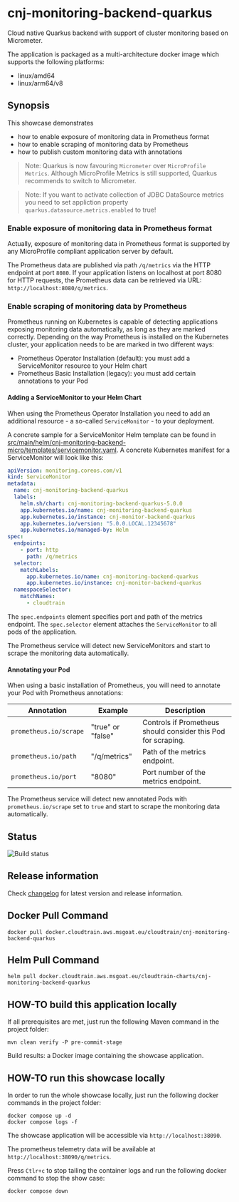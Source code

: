 # cnj-monitoring-backend-quarkus

Cloud native Quarkus backend with support of cluster monitoring based on Micrometer.

The application is packaged as a multi-architecture docker image which supports the following platforms:
* linux/amd64
* linux/arm64/v8

## Synopsis

This showcase demonstrates
* how to enable exposure of monitoring data in Prometheus format
* how to enable scraping of monitoring data by Prometheus
* how to publish custom monitoring data with annotations

> Note: Quarkus is now favouring `Micrometer` over `MicroProfile Metrics`.
> Although MicroProfile Metrics is still supported, Quarkus recommends to switch to Micrometer.

> Note: If you want to activate collection of JDBC DataSource metrics you need to set
> appliction property `quarkus.datasource.metrics.enabled` to true!

### Enable exposure of monitoring data in Prometheus format

Actually, exposure of monitoring data in Prometheus format is supported by any MicroProfile compliant
application server by default.

The Prometheus data are published via path `/q/metrics` via the HTTP endpoint at port `8080`.
If your application listens on localhost at port 8080 for HTTP requests,
the Prometheus data can be retrieved via URL: `http://localhost:8080/q/metrics`.

### Enable scraping of monitoring data by Prometheus

Prometheus running on Kubernetes is capable of detecting applications exposing monitoring data
automatically, as long as they are marked correctly.
Depending on the way Prometheus is installed on the Kubernetes cluster,
your application needs to be are marked in two different ways:

* Prometheus Operator Installation (default): you must add a ServiceMonitor resource to your Helm chart
* Prometheus Basic Installation (legacy): you must add certain annotations to your Pod

#### Adding a ServiceMonitor to your Helm Chart

When using the Prometheus Operator Installation you need to add an additional resource - a so-called `ServiceMonitor` - to your deployment.

A concrete sample for a ServiceMonitor Helm template can be found in [src/main/helm/cnj-monitoring-backend-micro/templates/servicemonitor.yaml](src/main/helm/cnj-monitoring-backend-micro/templates/servicemonitor.yaml).
A concrete Kubernetes manifest for a ServiceMonitor will look like this:

```yaml
apiVersion: monitoring.coreos.com/v1
kind: ServiceMonitor
metadata:
  name: cnj-monitoring-backend-quarkus
  labels:
    helm.sh/chart: cnj-monitoring-backend-quarkus-5.0.0
    app.kubernetes.io/name: cnj-monitoring-backend-quarkus
    app.kubernetes.io/instance: cnj-monitor-backend-quarkus
    app.kubernetes.io/version: "5.0.0.LOCAL.12345678"
    app.kubernetes.io/managed-by: Helm
spec:
  endpoints:
    - port: http
      path: /q/metrics
  selector:
    matchLabels:
      app.kubernetes.io/name: cnj-monitoring-backend-quarkus
      app.kubernetes.io/instance: cnj-monitor-backend-quarkus
  namespaceSelector:
    matchNames:
      - cloudtrain
```
The `spec.endpoints` element specifies port and path of the metrics endpoint.
The `spec.selector` element attaches the `ServiceMonitor` to all pods of the application.

The Prometheus service will detect new ServiceMonitors and start to scrape the monitoring data automatically.

#### Annotating your Pod

When using a basic installation of Prometheus, you will need to annotate your Pod with Prometheus annotations:

| Annotation            | Example           | Description                  |
|-----------------------|-------------------|------------------------------|
| `prometheus.io/scrape` | "true" or "false" | Controls if Prometheus should consider this Pod for scraping. |     
| `prometheus.io/path`  | "/q/metrics"      | Path of the metrics endpoint. |
| `prometheus.io/port`   | "8080"            | Port number of the metrics endpoint. | 

The Prometheus service will detect new annotated Pods with `prometheus.io/scrape` set to `true` and start to scrape the monitoring data automatically.

## Status

![Build status](https://codebuild.eu-west-1.amazonaws.com/badges?uuid=eyJlbmNyeXB0ZWREYXRhIjoiZS9rOXN0UXNRcUNoSnlNU0VpaVZqM3RIWTVnanlIODdmRkZNcHZxS056S1YrbEh2Y013Q3BqUzRLZ3Rjbk8yb1dWTC9Ea1dBRm5JNTZtajByT2E4WmVzPSIsIml2UGFyYW1ldGVyU3BlYyI6IlVRVm43Z0hHY2hpTlI4aTgiLCJtYXRlcmlhbFNldFNlcmlhbCI6MX0%3D&branch=main)

## Release information

Check [changelog](changelog.md) for latest version and release information.

## Docker Pull Command

`docker pull docker.cloudtrain.aws.msgoat.eu/cloudtrain/cnj-monitoring-backend-quarkus`

## Helm Pull Command

`helm pull docker.cloudtrain.aws.msgoat.eu/cloudtrain-charts/cnj-monitoring-backend-quarkus`

## HOW-TO build this application locally

If all prerequisites are met, just run the following Maven command in the project folder:

```shell 
mvn clean verify -P pre-commit-stage
```

Build results: a Docker image containing the showcase application.

## HOW-TO run this showcase locally

In order to run the whole showcase locally, just run the following docker commands in the project folder:

```shell 
docker compose up -d
docker compose logs -f 
```
The showcase application will be accessible via `http://localhost:38090`.

The prometheus telemetry data will be available at `http://localhost:38090/q/metrics`.

Press `Ctlr+c` to stop tailing the container logs and run the following docker command to stop the show case:

```shell 
docker compose down
```

